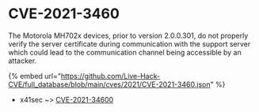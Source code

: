 # CVE-2021-3460

The Motorola MH702x devices, prior to version 2.0.0.301, do not properly verify the server certificate during communication with the support server which could lead to the communication channel being accessible by an attacker.

{% embed url="https://github.com/Live-Hack-CVE/full_database/blob/main/cves/2021/CVE-2021-3460.json" %}


* x41sec ~> [CVE-2021-34600](https://zeste.alice-snow.ru/2021/database/cve-2021-3460/cve-2021-34600-x41sec)